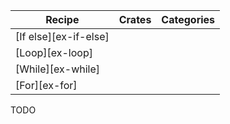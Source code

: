 | Recipe | Crates | Categories |
|--------|--------|------------|
| [If else][ex-if-else] |  |  |
| [Loop][ex-loop] |  |  |
| [While][ex-while] |  |  |
| [For][ex-for] |  |  |

<div class="hidden">
TODO
</div>
